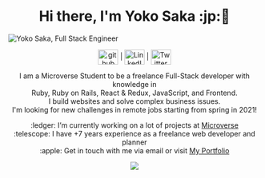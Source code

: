 <h1 align="center"> Hi there, I'm Yoko Saka :jp:👋</h1>
<img src="https://github.com/yocosaka/yocosaka/blob/master/header-bg.jpg" alt="Yoko Saka, Full Stack Engineer">
<p align="center">
<a href="https://github.com/https://github.com/yocosaka" target="blank"><img align="center" src='https://cdn.jsdelivr.net/npm/simple-icons@3.0.1/icons/github.svg' alt='github'  height="30" width="40"></a>  | <a href="https://www.linkedin.com/in/yokosaka/" target="blank"><img align="center" src="https://cdn.jsdelivr.net/npm/simple-icons@3.0.1/icons/linkedin.svg" alt="LinkedIn @yokosaka" height="30" width="40" /></a> | <a href="https://twitter.com/yocosaka" target="blank"><img align="center" src="https://cdn.jsdelivr.net/npm/simple-icons@3.0.1/icons/twitter.svg" alt="Twitter @yocosaka" height="30" width="40" /></a>
</p>

<p align="center">
  I am a Microverse Student to be a freelance Full-Stack developer with knowledge in<br>
  Ruby, Ruby on Rails, React & Redux, JavaScript, and Frontend.<br>
  I build websites and solve complex business issues.<br>
  I'm looking for new challenges in remote jobs starting from spring in 2021!
</p>

<p align="center">
:ledger: I’m currently working on a lot of projects at <a href="https://www.microverse.org/" target="_blank">Microverse</a><br>
:telescope: I have +7 years experience as a freelance web developer and planner<br>
:apple: Get in touch with me via email or visit <a href="https://yocosaka.com/" target="_blank">My Portfolio</a> 
</p>

<p align="center">
<img src="https://github-readme-stats.vercel.app/api?username=yocosaka&count_private=true&show_icons=true&theme=vue" align="center">
</p>
<!-- 
<h2 align="center">Recently Stats</h2>
<img src="https://github-readme-stats.vercel.app/api/top-langs/?username=yocosaka&compact=true">
<br>
<h2 align="center">Languages and Tools</h2>
<p align="center">Ruby | Ruby on Rails | React & Redux | JavaScript | Frontend</p> -->

